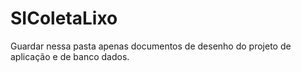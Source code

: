 # SIColetaLixo
Guardar nessa pasta apenas documentos de desenho do projeto de aplicação e de banco dados.
